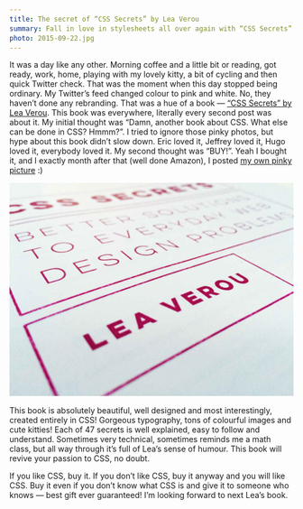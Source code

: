```yaml
---
title: The secret of “CSS Secrets” by Lea Verou
summary: Fall in love in stylesheets all over again with “CSS Secrets” by Lea Verou. Quick review of Lea’s amazing collection of CSS tricks, tips and advices.
photo: 2015-09-22.jpg
---
```


It was a day like any other. Morning coffee and a little bit or reading, got ready, work, home, playing with my lovely kitty, a bit of cycling and then quick Twitter check. That was the moment when this day stopped being ordinary. My Twitter’s feed changed colour to pink and white. No, they haven’t done any rebranding. That was a hue of a book — [“CSS Secrets” by Lea Verou](http://shop.oreilly.com/product/0636920031123.do). This book was everywhere, literally every second post was about it. My initial thought was “Damn, another book about CSS. What else can be done in CSS? Hmmm?”. I tried to ignore those pinky photos, but hype about this book didn’t slow down. Eric loved it, Jeffrey loved it, Hugo loved it, everybody loved it. My second thought was “BUY!”. Yeah I bought it, and I exactly month after that (well done Amazon), I posted [my own pinky picture](https://twitter.com/pawelgrzybek/status/634399068157046784) :)

![CSS Secrets by Lea Verou](2015-09-22-1.jpg)

This book is absolutely beautiful, well designed and most interestingly, created entirely in CSS! Gorgeous typography, tons of colourful images and cute kitties! Each of 47 secrets is well explained, easy to follow and understand. Sometimes very technical, sometimes reminds me a math class, but all way through it’s full of Lea’s sense of humour. This book will revive your passion to CSS, no doubt.

If you like CSS, buy it. If you don’t like CSS, buy it anyway and you will like CSS. Buy it even if you don’t know what CSS is and give it to someone who knows — best gift ever guaranteed! I’m looking forward to next Lea’s book.
